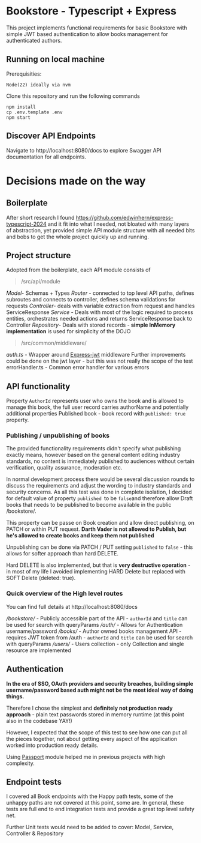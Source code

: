 # Bookstore - Typescript + Express

This project implements functional requirements for basic Bookstore with simple JWT based authentication to allow books management for authenticated authors.



## Running on local machine
Prerequisities:

    Node(22) ideally via nvm

Clone this repository and run the following commands

    npm install
    cp .env.template .env
    npm start

##  Discover API Endpoints

Navigate to http://localhost:8080/docs to explore Swagger API documentation for all endpoints.

# Decisions made on the way

## Boilerplate
After short research I found https://github.com/edwinhern/express-typescript-2024 and it fit into what I needed, not bloated with many layers of abstraction, yet provided simple API module structure with all needed bits and bobs to get the whole project quickly up and running.

## Project structure

Adopted from the boilerplate, each API module consists of

> /src/api/module

*Model*- Schemas + Types
*Router* - connected to top level API paths, defines subroutes and connects to controller, defines schema validations for requests
*Controller*- deals with variable extraction from request and handles ServiceResponse
*Service* -  Deals with most of the logic required to process entities, orchestrates needed actions and returns ServiceResponse back to Controller 
*Repository*- Deals with stored records - **simple InMemory implementation** is used for simplicity of the DOJO

> /src/common/middleware/

*auth.ts* - Wrapper around [Express-jwt](https://www.npmjs.com/package/express-jwt) middleware 
				Further improvements could be done on the jwt layer - but this was not really the scope of the test
errorHandler.ts - Common error handler for various errors

## API functionality



Property `AuthorId` represents user who owns the book and is allowed to manage this book, the full user record carries authorName and potentially additional properties
Published book - book record with `published: true` property.

### Publishing / unpublishing of books
The provided functionality requirements didn't specify what publishing exactly means, however based on the general content editing industry standards, no content is immediately published to audiences without certain verification, quality assurance, moderation etc.

In normal development process there would be several discussion rounds to discuss the requirements and adjust the wording to industry standards and security concerns. As all this test was done in complete isolation, I decided for default value of property `published `to be `false`and therefore allow Draft books that needs to be published to become available in the public /bookstore/.

This property can be passe on Book creation and allow direct publishing, on PATCH or within PUT request.
**Darth Vader is not allowed to Publish, but he's allowed to create books and keep them not published**

Unpublishing can be done via PATCH / PUT setting `published` to `false` - this allows for softer approach than hard DELETE.

Hard DELETE is also implemented, but that is **very destructive operation** - in most of my life I avoided implementing HARD Delete but replaced with SOFT Delete (deleted: true). 

### Quick overview of the High level routes 
You can find full details at http://localhost:8080/docs

*/bookstore/* - Publicly accessible part of the API - `authorId` and `title` can be used for search with queryParams
*/auth/* -  Allows for Authentication username/password 
*/books/* - Author owned books management API - requires JWT token from /auth - `authorId` and `title` can be used for search with queryParams
*/users/* - Users collection - only Collection and single resource are implemented

## Authentication

**In the era of SSO, OAuth providers and security breaches, building simple username/password based auth might not be the most ideal way of doing things.**

Therefore I chose the simplest and **definitely not production ready approach** - plain text passwords stored in memory runtime (at this point also in the codebase YAY!)

However, I expected that the scope of this test to see how one can put all the pieces together, not about getting every aspect of the application worked into production ready details.

Using [Passport](https://www.passportjs.org/) module helped me in previous projects with high complexity.

## Endpoint tests

I covered all Book endpoints with the Happy path tests, some of the unhappy paths are not covered at this point, some are. 
In general, these tests are full end to end integration tests and provide a great top level safety net.

Further Unit tests would need to be added to cover: Model, Service, Controller & Repository
